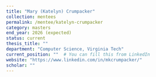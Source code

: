 ```yaml
---
title: "Mary (Katelyn) Crumpacker"
collection: mentees
permalink: /mentee/katelyn-crumpacker
category: masters
end_year: 2026 (expected)
status: current
thesis_title: ""
department: "Computer Science, Virginia Tech"
current_position: ""  # You can fill this from LinkedIn
website: "https://www.linkedin.com/in/mkcrumpacker/"
scholar: ""
---
```

